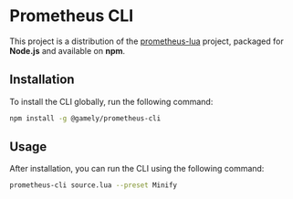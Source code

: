 # Prometheus CLI

This project is a distribution of the [prometheus-lua](https://github.com/LPGhatguy/prometheus) project, packaged for **Node.js** and available on **npm**.

## Installation

To install the CLI globally, run the following command:

```bash
npm install -g @gamely/prometheus-cli
```

## Usage

After installation, you can run the CLI using the following command:

```bash
prometheus-cli source.lua --preset Minify
```
